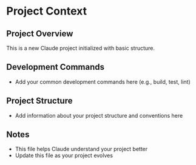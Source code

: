# Project Context

## Project Overview
This is a new Claude project initialized with basic structure.

## Development Commands
- Add your common development commands here (e.g., build, test, lint)

## Project Structure
- Add information about your project structure and conventions here

## Notes
- This file helps Claude understand your project better
- Update this file as your project evolves
